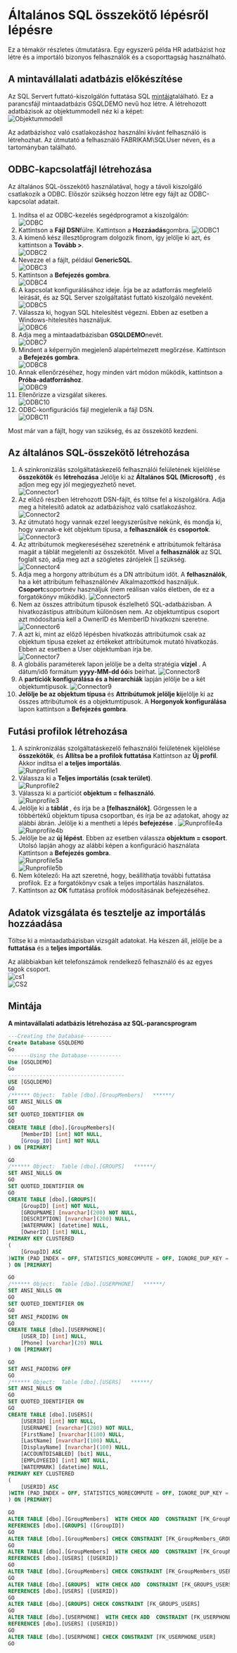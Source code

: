 <properties
   pageTitle="Általános SQL-összekötő lépés által lépés |} Microsoft Azure"
   description="Ez a cikk az útmutató, egy egyszerű HR rendszer lépésenkénti használata az általános SQL-összekötő alapján."
   services="active-directory"
   documentationCenter=""
   authors="AndKjell"
   manager="femila"
   editor=""/>

<tags
   ms.service="active-directory"
   ms.workload="identity"
   ms.tgt_pltfrm="na"
   ms.devlang="na"
   ms.topic="article"
   ms.date="08/30/2016"
   ms.author="billmath"/>

# <a name="generic-sql-connector-step-by-step"></a>Általános SQL összekötő lépésről lépésre
Ez a témakör részletes útmutatásra. Egy egyszerű példa HR adatbázist hoz létre és a importáló bizonyos felhasználók és a csoporttagság használható.

## <a name="prepare-the-sample-database"></a>A mintavállalati adatbázis előkészítése
Az SQL Servert futtató-kiszolgálón futtatása SQL [mintája](#appendix-a)található. Ez a parancsfájl mintaadatbázis GSQLDEMO nevű hoz létre. A létrehozott adatbázisok az objektummodell néz ki a képet:  
![Objektummodell](.\media\active-directory-aadconnectsync-connector-genericsql-step-by-step\objectmodel.png)

Az adatbázishoz való csatlakozáshoz használni kívánt felhasználó is létrehozhat. Az útmutató a felhasználó FABRIKAM\SQLUser néven, és a tartományban található.

## <a name="create-the-odbc-connection-file"></a>ODBC-kapcsolatfájl létrehozása
Az általános SQL-összekötő használatával, hogy a távoli kiszolgáló csatlakozik a ODBC. Először szükség hozzon létre egy fájlt az ODBC-kapcsolat adatait.

1. Indítsa el az ODBC-kezelés segédprogramot a kiszolgálón:  
![ODBC](.\media\active-directory-aadconnectsync-connector-genericsql-step-by-step\odbc.png)
2. Kattintson a **Fájl DSN**fülre. Kattintson a **Hozzáadás**gombra.
![ODBC1](.\media\active-directory-aadconnectsync-connector-genericsql-step-by-step\odbc1.png)
3. A kimenő kész illesztőprogram dolgozik finom, így jelölje ki azt, és kattintson a **Tovább >**.  
![ODBC2](.\media\active-directory-aadconnectsync-connector-genericsql-step-by-step\odbc2.png)
4. Nevezze el a fájlt, például **GenericSQL**.  
![ODBC3](.\media\active-directory-aadconnectsync-connector-genericsql-step-by-step\odbc3.png)
5. Kattintson a **Befejezés gombra**.  
![ODBC4](.\media\active-directory-aadconnectsync-connector-genericsql-step-by-step\odbc4.png)
6. A kapcsolat konfigurálásához ideje. Írja be az adatforrás megfelelő leírását, és az SQL Server szolgáltatást futtató kiszolgáló neveként.  
![ODBC5](.\media\active-directory-aadconnectsync-connector-genericsql-step-by-step\odbc5.png)
7. Válassza ki, hogyan SQL hitelesítést végezni. Ebben az esetben a Windows-hitelesítés használjuk.  
![ODBC6](.\media\active-directory-aadconnectsync-connector-genericsql-step-by-step\odbc6.png)
8. Adja meg a mintaadatbázisban **GSQLDEMO**nevét.  
![ODBC7](.\media\active-directory-aadconnectsync-connector-genericsql-step-by-step\odbc7.png)
9. Mindent a képernyőn megjelenő alapértelmezett megőrzése. Kattintson a **Befejezés gombra**.  
![ODBC8](.\media\active-directory-aadconnectsync-connector-genericsql-step-by-step\odbc8.png)
10. Annak ellenőrzéséhez, hogy minden várt módon működik, kattintson a **Próba-adatforráshoz**.  
![ODBC9](.\media\active-directory-aadconnectsync-connector-genericsql-step-by-step\odbc9.png)
11. Ellenőrizze a vizsgálat sikeres.  
![ODBC10](.\media\active-directory-aadconnectsync-connector-genericsql-step-by-step\odbc10.png)
12. ODBC-konfigurációs fájl megjelenik a fájl DSN.  
![ODBC11](.\media\active-directory-aadconnectsync-connector-genericsql-step-by-step\odbc11.png)

Most már van a fájlt, hogy van szükség, és az összekötő kezdeni.

## <a name="create-the-generic-sql-connector"></a>Az általános SQL-összekötő létrehozása

1. A szinkronizálás szolgáltatáskezelő felhasználói felületének kijelölése **összekötők** és **létrehozása** Jelölje ki az **Általános SQL (Microsoft)** , és adjon meg egy jól megjegyezhető nevet.  
![Connector1](.\media\active-directory-aadconnectsync-connector-genericsql-step-by-step\connector1.png)
2. Az előző részben létrehozott DSN-fájlt, és töltse fel a kiszolgálóra. Adja meg a hitelesítő adatok az adatbázishoz való csatlakozáshoz.  
![Connector2](.\media\active-directory-aadconnectsync-connector-genericsql-step-by-step\connector2.png)
3. Az útmutató hogy vannak ezzel leegyszerűsítve nekünk, és mondja ki, hogy vannak-e két objektum típusa, a **felhasználók** és **csoportok**.
![Connector3](.\media\active-directory-aadconnectsync-connector-genericsql-step-by-step\connector3.png)
4. Az attribútumok megkereséséhez szeretnénk e attribútumok feltárása magát a táblát megjeleníti az összekötőt. Mivel a **felhasználók** az SQL foglalt szó, adja meg azt a szögletes zárójelek [] szükség.  
![Connector4](.\media\active-directory-aadconnectsync-connector-genericsql-step-by-step\connector4.png)
5. Adja meg a horgony attribútum és a DN attribútum időt. A **felhasználók**, ha a két attribútum felhasználónév Alkalmazottkód használjuk. **Csoport**csoportnév használjuk (nem reálisan valós életben, de ez a forgatókönyv működik).
![Connector5](.\media\active-directory-aadconnectsync-connector-genericsql-step-by-step\connector5.png)
6. Nem az összes attribútum típusok észlelhető SQL-adatbázisban. A hivatkozástípus attribútum különösen nem. Az objektumtípus csoport azt módosítania kell a OwnerID és MemberID hivatkozni szeretne.  
![Connector6](.\media\active-directory-aadconnectsync-connector-genericsql-step-by-step\connector6.png)
7. A azt ki, mint az előző lépésben hivatkozás attribútumok csak az objektum típusa ezeket az értékeket attribútumok mutató hivatkozás. Ebben az esetben a User objektumban írja be.  
![Connector7](.\media\active-directory-aadconnectsync-connector-genericsql-step-by-step\connector7.png)
8. A globális paraméterek lapon jelölje be a delta stratégia **vízjel** . A dátum/idő formátum **yyyy-MM-dd óó**is beírhat.
![Connector8](.\media\active-directory-aadconnectsync-connector-genericsql-step-by-step\connector8.png)
9. A **partíciók konfigurálása és a hierarchiák** lapján jelölje be a két objektumtípusok.
![Connector9](.\media\active-directory-aadconnectsync-connector-genericsql-step-by-step\connector9.png)
10. **Jelölje be az objektum típusa** és **Attribútumok jelölje ki**jelölje ki az összes attribútumok és a objektumtípusok. A **Horgonyok konfigurálása** lapon kattintson a **Befejezés gombra**.

## <a name="create-run-profiles"></a>Futási profilok létrehozása

1. A szinkronizálás szolgáltatáskezelő felhasználói felületének kijelölése **összekötők**, és **Állítsa be a profilok futtatása** Kattintson az **Új profil**. Akkor indítsa el **a teljes importálás**.  
![Runprofile1](.\media\active-directory-aadconnectsync-connector-genericsql-step-by-step\runprofile1.png)
2. Válassza ki a **Teljes importálás (csak terület)**.  
![Runprofile2](.\media\active-directory-aadconnectsync-connector-genericsql-step-by-step\runprofile2.png)
3. Válassza ki a partíciót **objektum = felhasználó**.  
![Runprofile3](.\media\active-directory-aadconnectsync-connector-genericsql-step-by-step\runprofile3.png)
4. Jelölje ki a **táblát** , és írja be a **[felhasználók]**. Görgessen le a többértékű objektum típusa csoportban, és írja be az adatokat, ahogy az alábbi ábrán. Jelölje ki a mentheti a lépés **befejezése** .
![Runprofile4a](.\media\active-directory-aadconnectsync-connector-genericsql-step-by-step\runprofile4a.png)  
![Runprofile4b](.\media\active-directory-aadconnectsync-connector-genericsql-step-by-step\runprofile4b.png)  
5. Jelölje be az **új lépést**. Ebben az esetben válassza **objektum = csoport**. Utolsó lapján ahogy az alábbi képen a konfiguráció használata Kattintson a **Befejezés gombra**.  
![Runprofile5a](.\media\active-directory-aadconnectsync-connector-genericsql-step-by-step\runprofile5a.png)  
![Runprofile5b](.\media\active-directory-aadconnectsync-connector-genericsql-step-by-step\runprofile5b.png)  
6. Nem kötelező: Ha azt szeretné, hogy, beállíthatja további futtatása profilok. Ez a forgatókönyv csak a teljes importálás használatos.
7. Kattintson az **OK** futtatása profilok módosításának befejezéséhez.

## <a name="add-some-test-data-and-test-the-import"></a>Adatok vizsgálata és tesztelje az importálás hozzáadása
Töltse ki a mintaadatbázisban vizsgált adatokat. Ha készen áll, jelölje be a **futtatása** és a **teljes importálás**.

Az alábbiakban két telefonszámok rendelkező felhasználó és az egyes tagok csoport.  
![cs1](.\media\active-directory-aadconnectsync-connector-genericsql-step-by-step\cs1.png)  
![CS2](.\media\active-directory-aadconnectsync-connector-genericsql-step-by-step\cs2.png)  

## <a name="appendix-a"></a>Mintája
**A mintavállalati adatbázis létrehozása az SQL-parancsprogram**

```SQL
---Creating the Database---------
Create Database GSQLDEMO
Go
-------Using the Database-----------
Use [GSQLDEMO]
Go
-------------------------------------
USE [GSQLDEMO]
GO
/****** Object:  Table [dbo].[GroupMembers]   ******/
SET ANSI_NULLS ON
GO
SET QUOTED_IDENTIFIER ON
GO
CREATE TABLE [dbo].[GroupMembers](
    [MemberID] [int] NOT NULL,
    [Group_ID] [int] NOT NULL
) ON [PRIMARY]

GO
/****** Object:  Table [dbo].[GROUPS]   ******/
SET ANSI_NULLS ON
GO
SET QUOTED_IDENTIFIER ON
GO
CREATE TABLE [dbo].[GROUPS](
    [GroupID] [int] NOT NULL,
    [GROUPNAME] [nvarchar](200) NOT NULL,
    [DESCRIPTION] [nvarchar](200) NULL,
    [WATERMARK] [datetime] NULL,
    [OwnerID] [int] NULL,
PRIMARY KEY CLUSTERED
(
    [GroupID] ASC
)WITH (PAD_INDEX = OFF, STATISTICS_NORECOMPUTE = OFF, IGNORE_DUP_KEY = OFF, ALLOW_ROW_LOCKS = ON, ALLOW_PAGE_LOCKS = ON) ON [PRIMARY]
) ON [PRIMARY]

GO
/****** Object:  Table [dbo].[USERPHONE]   ******/
SET ANSI_NULLS ON
GO
SET QUOTED_IDENTIFIER ON
GO
SET ANSI_PADDING ON
GO
CREATE TABLE [dbo].[USERPHONE](
    [USER_ID] [int] NULL,
    [Phone] [varchar](20) NULL
) ON [PRIMARY]

GO
SET ANSI_PADDING OFF
GO
/****** Object:  Table [dbo].[USERS]   ******/
SET ANSI_NULLS ON
GO
SET QUOTED_IDENTIFIER ON
GO
CREATE TABLE [dbo].[USERS](
    [USERID] [int] NOT NULL,
    [USERNAME] [nvarchar](200) NOT NULL,
    [FirstName] [nvarchar](100) NULL,
    [LastName] [nvarchar](100) NULL,
    [DisplayName] [nvarchar](100) NULL,
    [ACCOUNTDISABLED] [bit] NULL,
    [EMPLOYEEID] [int] NOT NULL,
    [WATERMARK] [datetime] NULL,
PRIMARY KEY CLUSTERED
(
    [USERID] ASC
)WITH (PAD_INDEX = OFF, STATISTICS_NORECOMPUTE = OFF, IGNORE_DUP_KEY = OFF, ALLOW_ROW_LOCKS = ON, ALLOW_PAGE_LOCKS = ON) ON [PRIMARY]
) ON [PRIMARY]

GO
ALTER TABLE [dbo].[GroupMembers]  WITH CHECK ADD  CONSTRAINT [FK_GroupMembers_GROUPS] FOREIGN KEY([Group_ID])
REFERENCES [dbo].[GROUPS] ([GroupID])
GO
ALTER TABLE [dbo].[GroupMembers] CHECK CONSTRAINT [FK_GroupMembers_GROUPS]
GO
ALTER TABLE [dbo].[GroupMembers]  WITH CHECK ADD  CONSTRAINT [FK_GroupMembers_USERS] FOREIGN KEY([MemberID])
REFERENCES [dbo].[USERS] ([USERID])
GO
ALTER TABLE [dbo].[GroupMembers] CHECK CONSTRAINT [FK_GroupMembers_USERS]
GO
ALTER TABLE [dbo].[GROUPS]  WITH CHECK ADD  CONSTRAINT [FK_GROUPS_USERS] FOREIGN KEY([OwnerID])
REFERENCES [dbo].[USERS] ([USERID])
GO
ALTER TABLE [dbo].[GROUPS] CHECK CONSTRAINT [FK_GROUPS_USERS]
GO
ALTER TABLE [dbo].[USERPHONE]  WITH CHECK ADD  CONSTRAINT [FK_USERPHONE_USER] FOREIGN KEY([USER_ID])
REFERENCES [dbo].[USERS] ([USERID])
GO
ALTER TABLE [dbo].[USERPHONE] CHECK CONSTRAINT [FK_USERPHONE_USER]
GO
```
